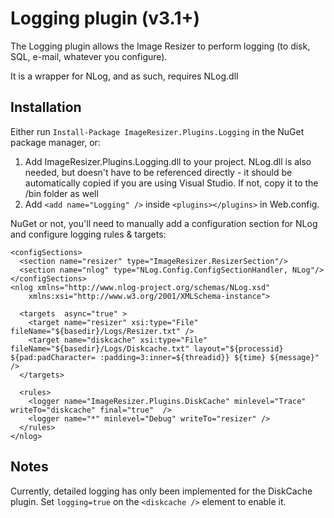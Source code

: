 # Logging plugin (v3.1+)

The Logging plugin allows the Image Resizer to perform logging (to disk, SQL, e-mail, whatever you configure).

It is a wrapper for NLog, and as such, requires NLog.dll

## Installation

Either run `Install-Package ImageResizer.Plugins.Logging` in the NuGet package manager, or:

1. Add ImageResizer.Plugins.Logging.dll to your project. NLog.dll is also needed, but doesn't have to be referenced directly - it should be automatically copied if you are using Visual Studio. If not, copy it to the /bin folder as well
2. Add `<add name="Logging" />` inside `<plugins></plugins>` in Web.config.


NuGet or not, you'll need to manually add a configuration section for NLog and configure logging rules & targets:

	<configSections>
	  <section name="resizer" type="ImageResizer.ResizerSection"/>
	  <section name="nlog" type="NLog.Config.ConfigSectionHandler, NLog"/>
	</configSections>
	<nlog xmlns="http://www.nlog-project.org/schemas/NLog.xsd"
	    xmlns:xsi="http://www.w3.org/2001/XMLSchema-instance">
  
	  <targets  async="true" >
	    <target name="resizer" xsi:type="File" fileName="${basedir}/Logs/Resizer.txt" />
	    <target name="diskcache" xsi:type="File" fileName="${basedir}/Logs/Diskcache.txt" layout="${processid} ${pad:padCharacter= :padding=3:inner=${threadid}} ${time} ${message}"  />
	  </targets>

	  <rules>
	    <logger name="ImageResizer.Plugins.DiskCache" minlevel="Trace" writeTo="diskcache" final="true"  />
	    <logger name="*" minlevel="Debug" writeTo="resizer" />
	  </rules>
	</nlog>


## Notes

Currently, detailed logging has only been implemented for the DiskCache plugin. Set `logging=true` on the `<diskcache />` element to enable it.

